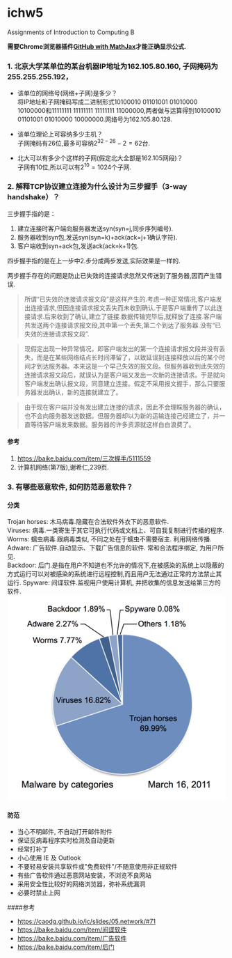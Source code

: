 # ichw5
Assignments of Introduction to Computing B


**需要Chrome浏览器插件[GitHub with MathJax](https://chrome.google.com/webstore/detail/github-with-mathjax/ioemnmodlmafdkllaclgeombjnmnbima)才能正确显示公式.**

### 1. 北京大学某单位的某台机器IP地址为162.105.80.160, 子网掩码为255.255.255.192，
- 该单位的网络号(网络+子网)是多少？  
将IP地址和子网掩码写成二进制形式10100010 01101001 01010000 10100000和11111111 11111111 11111111 11000000,两者做与运算得到10100010 01101001 01010000 10000000.网络号为162.105.80.128.

- 该单位理论上可容纳多少主机？  
子网掩码有26位,最多可容纳$2^{32-26}-2=62$台.

- 北大可以有多少个这样的子网(假定北大全部是162.105网段)？  
子网有10位,所以可以有$2^{10}=1024$个子网.

### 2. 解释TCP协议建立连接为什么设计为三步握手（3-way handshake）？
三步握手指的是：  
1. 建立连接时客户端向服务器发送syn(syn=j,同步序列编号).  
2. 服务器收到syn包,发送syn(syn=k)+ack(ack=j+1确认字符).  
3. 客户端收到syn+ack包,发送ack(ack=k+1)包.  

四步握手指的是在上一步中2.步分成两步发送,实际效果是一样的.  

两步握手存在的问题是防止已失效的连接请求忽然又传送到了服务器,因而产生错误.  

>所谓“已失效的连接请求报文段”是这样产生的.考虑一种正常情况,客户端发出连接请求,但因连接请求报文丢失而未收到确认.于是客户端重传了以此连接请求.后来收到了确认,建立了链接.数据传输完毕后,就释放了连接.客户端共发送两个连接请求报文段,其中第一个丢失,第二个到达了服务器.没有“已失效的连接请求报文段”.

>现假定出现一种异常情况，即客户端发出的第一个连接请求报文段并没有丢失，而是在某些网络结点长时间滞留了，以致延误到连接释放以后的某个时间才到达服务器。本来这是一个早己失效的报文段。但服务器收到此失效的连接请求报文段后，就误认为是客户端又发出一次新的连接请求。于是就向客户端发出确认报文段，同意建立连接。假定不采用报文握手，那么只要服务器发出确认，新的连接就建立了。

>由于现在客户端并没有发出建立连接的请求，因此不会理睬服务器的确认，也不会向服务器发送数据。但服务器却以为新的运输连接己经建立了，并一直等待客户端发来数据。服务器的许多资源就这样白白浪费了。

#### 参考
1. https://baike.baidu.com/item/三次握手/5111559
2. 计算机网络(第7版),谢希仁,239页.  

### 3. 有哪些恶意软件, 如何防范恶意软件？
#### 分类
Trojan horses: 木马病毒.隐藏在合法软件外衣下的恶意软件.  
Viruses: 病毒.一类寄生于其它可执行代码或文档上、可自我复制进行传播的程序.   
Worms: 蠕虫病毒.跟病毒类似, 不同之处在于蠕虫不需要宿主. 利用网络传播.   
Adware: 广告软件.自动显示、下载广告信息的软件. 常和合法程序绑定, 为用户所见.  
Backdoor: 后门.是指在用户不知道也不允许的情况下,在被感染的系统上以隐蔽的方式运行可以对被感染的系统进行远程控制,而且用户无法通过正常的方法禁止其运行.  Spyware: 间谍软件.监视用户使用计算机, 并把收集的信息发送给第三方的软件.  
![](https://github.com/YichenNie/ichw/blob/master/ichw5_figure_1.png)

#### 防范
- 当心不明邮件, 不自动打开邮件附件
- 保证反病毒程序实时检测及自动更新
- 经常打补丁
- 小心使用 IE 及 Outlook
- 不要轻易安装共享软件或"免费软件"/不随意使用非正规软件
- 有些广告软件通过恶意网站安装，不浏览不良网站
- 采用安全性比较好的网络浏览器，弥补系统漏洞
- 必要时禁止上网

####参考
- https://caodg.github.io/ic/slides/05.network/#71
- https://baike.baidu.com/item/间谍软件
- https://baike.baidu.com/item/广告软件
- https://baike.baidu.com/item/后门
